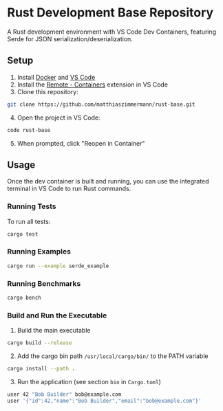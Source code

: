 # Rust Development Base Repository

A Rust development environment with VS Code Dev Containers, featuring Serde for JSON serialization/deserialization.

## Setup

1. Install [Docker](https://www.docker.com/get-started) and [VS Code](https://code.visualstudio.com/)
2. Install the [Remote - Containers](https://marketplace.visualstudio.com/items?itemName=ms-vscode-remote.remote-containers) extension in VS Code
3. Clone this repository: 
```bash
git clone https://github.com/matthiaszimmermann/rust-base.git
```
4. Open the project in VS Code:
```bash
code rust-base
```
5. When prompted, click "Reopen in Container"

## Usage

Once the dev container is built and running, you can use the integrated terminal in VS Code to run Rust commands.

### Running Tests

To run all tests:
```bash
cargo test
```

### Running Examples
```bash
cargo run --example serde_example
```

### Running Benchmarks
```bash
cargo bench
```

### Build and Run the Executable

1. Build the main executable
```bash
cargo build --release
```
2. Add the cargo bin path `/usr/local/cargo/bin/` to the PATH variable
```bash
cargo install --path .
```
3. Run the application (see section `bin` in `Cargo.toml`)
```bash
user 42 "Bob Builder" bob@example.com
user '{"id":42,"name":"Bob Builder","email":"bob@example.com"}'
```